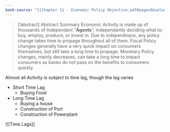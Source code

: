 ```yaml
---
book-source: "[[Chapter 11 - Economic Policy Objective.pdf#page=6&selection=1052,0,1064,3|Chapter 11 - Economic Policy Objective, page 6]]"
---
```


>[!abstract] Abstract Summary
>Economic Activity is made up of thousands of Independant "**Agents**", independantly deciding what to; buy, employ, produce, or invest in. Due to independnace, any policy change takes time to propage throughout all of them.
>Fiscal Policy changes generally have a very quick impact on consumers themselves, but still take a long time to propage.
>Monetary Policy changes, mainly decreases, can take a long time to impact consumers as banks do not pass on the benefits to consumers quickly.



Almost all Activity is subject to time lag, though the lag varies
- Short Time Lag
	- Buying Food
- Long Time Lag
	- Buying a house
	- Construction of Port
	- Construction of Powerplant


![[Time Lags]]


